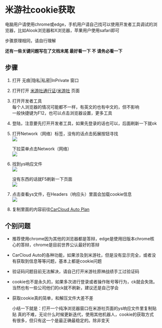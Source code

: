 # 米游社cookie获取

电脑用户请使用chrome或edge，手机用户请自己找可以使用开发者工具调试的浏览器，比如Alook浏览器和X浏览器，苹果用户使用safari即可

步骤原理相同，请自行理解

**还有一些关键问题写在了文档末尾 最好看一下 不 请务必看一下**

## 步骤

1. 打开 无痕|隐私|私密|InPrivate 窗口

2. 打开打开 [米游社通行证](https://user.mihoyo.com/)/[米游社](https://www.miyoushe.com/ys/) 页面

3. 打开开发者工具  
   每个人浏览器的情况可能都不一样，有英文的也有中文的，但不影响  
   一般快捷键为F12，也可以点击浏览器设置，更多工具  

4. 登陆，注意要先打开开发者工具，如果先登录的话也可以，后面刷新一下就ok

5. 打开Network（网络）标签，没有的话点击拓展按钮寻找  
![](https://user-images.githubusercontent.com/39944824/215326886-296478ad-a6cd-4b32-85a8-56a47e442080.png)

   下拉菜单点击Network（网络）  
![](https://user-images.githubusercontent.com/39944824/215327484-0b5facd9-6e90-4699-b955-4746944f4695.png)

6. 找到ys响应文件  
![](https://user-images.githubusercontent.com/39944824/215327656-463c762d-6b96-4694-86a8-63627d0dc08c.png)  

   没有东西的话就F5刷新一下页面  
![](https://user-images.githubusercontent.com/39944824/215327690-07e8996c-0565-4a28-8e87-fc2be4b29625.png)

7. 点击查看ys文件，在Headers（响应头）里面会加载cookie信息  
![](https://user-images.githubusercontent.com/39944824/215327491-743ecb9f-f9f5-4bd8-85e1-7d89f40938f4.png)

8. 复制里面的内容前往[CarCloud Auto Plan](https://auto.carcloud.ml/)

## 个别问题

- 推荐使用chrome因为其他的浏览器都是答辩，edge是使用旧版本chrome核心的答辩，chrome是目前世界公认最好的答辩
- CarCloud Auto的各种功能，如果涉及到米游社，但是没有显示完全，或者没有获取到信息等等问题，基本上都是cookie问题
- 验证码问题目前无法解决，请自己打开米游社原神战绩手工过验证码
- cookie也不是永久的，如果多次进行登录或者操作账号等行为，ck就会失效。当然也有一些公司他们的ck就不刷新，建议还是自己学会
- 获取cookie真的简单，和解压文件大差不差

  小结一下就是：打开一个纯净浏览器窗口在米游社页面的ys响应文件里复制贴贴
  真的不难，无论什么时候更新迭代，使用其他机器人，cookie的获取方式有很多，但只有这一个是最正确最稳定的。除非变天

